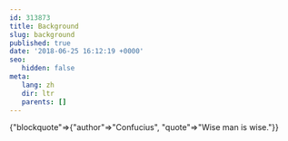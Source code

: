 ```yaml
---
id: 313873
title: Background
slug: background
published: true
date: '2018-06-25 16:12:19 +0000'
seo:
   hidden: false
meta:
   lang: zh
   dir: ltr
   parents: []
---
```


{"blockquote"=>{"author"=>"Confucius", "quote"=>"Wise man is wise."}}
